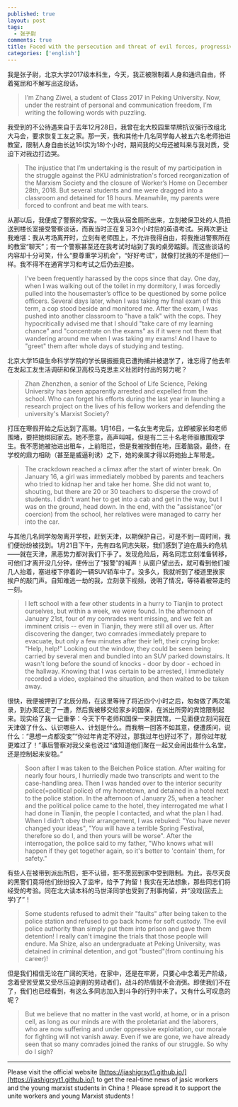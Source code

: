 ```yaml
---
published: true
layout: post
tags: 
  - 张子尉
comments: true
title: Faced with the persecution and threat of evil forces, progressive youth choose to stand with workers
categories: ['english']
---
```

<p>我是张子尉，北京大学2017级本科生，今天，我正被限制着人身和通讯自由，怀着冤屈和不解写出这段话。 </p>

<blockquote>
  <p>I’m Zhang Ziwei, a student of Class 2017 in Peking University. Now, under the restraint of personal and communication freedom, I’m writing the following words with puzzling. </p>
</blockquote>

<p>我受到的不公待遇来自于去年12月28日，我曾在北大校园里举牌抗议强行改组北大马会，要求恢复工友之家。那一天，我和其他十几名同学每人被五六名老师抬进教室，限制人身自由长达16(实为18)个小时，期间我的父母还被叫来与我对质，受迫下对我边打边哭。</p>

<blockquote>
  <p>The injustice that I’m undertaking is the result of my participation in the struggle against the PKU administration's forced reorganization of the Marxism Society and the closure of Worker’s Home on December 28th, 2018. But several students and me were dragged into a classroom and detained for 18 hours. Meanwhile, my parents were forced to confront and beat me with tears.   </p>
</blockquote>

<p>从那以后，我便成了警察的常客。一次我从宿舍厕所出来，立刻被保卫处的人员扭送到楼长室接受警察谈话，而我当时正在复习3个小时后的英语考试。另两次更让我难堪：我从考场离开时，立刻有老师围上，不允许我得自由，将我推进警察所在的教室“聊天”；有一个警察甚至还在我考试时站到了我的桌旁踮脚。而这些谈话的内容却十分可笑，什么“要尊重学习机会”，“好好考试”，就像打扰我的不是他们一样。我不得不在通宵学习和考试之后仍去迎接。</p>

<blockquote>
  <p>I’ve been frequently harassed by the cops since that day. One day, when I was walking out of the toilet in my dormitory, I was forcedly pulled into the housemaster’s office to be questioned by some police officers. Several days later, when I was taking my final exam of this term, a cop stood beside and monitored me. After the exam, I was pushed into another classroom to "have a talk" with the cops. They hypocritically advised me that I should "take care of my learning chance" and "concentrate on the exams" as if it were not them that wandering around me when I was taking my exams! And I have to "greet" them after whole days of studying and testing.</p>
</blockquote>

<p>北京大学15级生命科学学院的学长展振振竟已遭拘捕并被退学了，谁忘得了他去年在发起工友生活调研和保卫高校马克思主义社团时付出的努力呢？</p>

<blockquote>
  <p>Zhan Zhenzhen, a senior of the School of Life Science, Peking University has been apparently arrested and expelled from the school. Who can forget his efforts during the last year in launching a research project on the lives of his fellow workers and defending the university's Marxist Society?</p>
</blockquote>

<p>打压在寒假开始之后达到了高潮。1月16日，一名女生考完后，立即被家长和老师围堵，要把她绑回家去。她不愿意，高声叫喊，但是有二三十名老师驱散围观学生。我不愿她被抬进出租车，上前阻拦，但是我被按倒在地，压着脑袋。最终，在学校的鼎力相助（甚至是威逼利诱）之下，她的亲属才得以将她抬上车带走。</p>

<blockquote>
  <p>The crackdown reached a climax after the start of winter break. On January 16, a girl was immediately mobbed by parents and teachers who tried to kidnap her and take her home. She did not want to, shouting, but there are 20 or 30 teachers to disperse the crowd of students. I didn't want her to get into a cab and get in the way, but I was on the ground, head down. In the end, with the "assistance"(or coercion) from the school, her relatives were managed to carry her into the car.</p>
</blockquote>

<p>与其他几名同学匆匆离开学校，赶到天津，以期保护自己，可是不到一周时间，我们便纷纷被找到。1月21日下午，先有四名同志失联，我们感到了迫在眉头的危机——就在天津，黑恶势力都对我们下手了。发现危险后，两名同志立刻准备转移，可他们才离开没几分钟，便传出了“报警”的喊声！从窗户望出去，就可看到他们被几人抬着，塞进楼下停着的一辆SUV轿车中了。没多久，我就听到了楼道里挨家挨户的敲门声。自知难逃一劫的我，立刻录下视频，说明了情况，等待着被带走的一刻。</p>

<blockquote>
  <p>I left school with a few other students in a hurry to Tianjin to protect ourselves, but within a week, we were found. In the afternoon of January 21st, four of my comrades went missing, and we felt an imminent crisis -- even in Tianjin, they were still all over us. After discovering the danger, two comrades immediately prepare to evacuate, but only a few minutes after their left, their crying broke: "Help, help!" Looking out the window, they could be seen being carried by several men and bundled into an SUV parked downstairs. It wasn't long before the sound of knocks - door by door - echoed in the hallway. Knowing that I was certain to be arrested, I immediately recorded a video, explained the situation, and then waited to be taken away.</p>
</blockquote>

<p>很快，我便被押到了北辰分局，在这里等待了将近四个小时之后，匆匆做了两次笔录，到办案区走了一遭，然后我被移交给家乡的国保，在派出所旁的宾馆限制起来。现实给了我一记重拳：今天下午老师和国保一来到宾馆，一见面便立刻问我在天津做了什么、认识哪些人、计划是什么。而我稍一回答不如其意，便遭质问，说什么：“思想一点都没变”“你过年肯定不好过，那我过年也好过不了，那你过年就更难过了！”事后警察对我父亲也说过“谁知道他们聚在一起又会闹出些什么名堂，还是控制起来安稳。”</p>

<blockquote>
  <p>Soon after I was taken to the Beichen Police station. After waiting for nearly four hours, I hurriedly made two transcripts and went to the case-handling area. Then I was handed over to the interior security police(=political police) of my hometown, and detained in a hotel next to the police station. In the afternoon of January 25, when a teacher and the political police came to the hotel, they interrogated me what I had done in Tianjin, the people I contacted, and what the plan I had. When I didn't obey their arrangement, I was rebuked: "You have never changed your  ideas",  "You will have a terrible Spring Festival, therefore so do I, and then yours will be worse". After the interrogation, the police said to my father, "Who knows what will happen if they get together again, so it's better to 'contain' them, for safety."</p>
</blockquote>

<p>有些人在被带到派出所后，拒不认错，拒不愿回到家中受到限制。为此，丧尽天良的黑警们竟将他们纷纷投入了监牢，给予了拘留！我实在无法想象，那些同志们将经受的考验。同在北大读本科的马世泽同学也受到了刑事拘留，并“没戏(回去上学)了”！</p>

<blockquote>
  <p>Some students refused to admit their "faults" after being taken to the police station and refused to go back home for soft custody. The evil police authority than simply put them into prison and gave them detention! I really can't imagine the trials that those people will endure. Ma Shize, also an undergraduate at Peking University, was detained in criminal detention, and got "busted"(from continuing his career)!</p>
</blockquote>

<p>但是我们相信无论在广阔的天地，在家中，还是在牢房，只要心中念着无产阶级，念着受苦受累又受尽压迫剥削的劳动者们，战斗的热情就不会消弭。即使我们不在了，我们也已经看到，有这么多同志加入到斗争的行列中来了。又有什么可叹息的呢？</p>

<blockquote>
  <p>But we believe that no matter in the vast world, at home, or in a prison cell, as long as our minds are with the proletariat and the laborers, who are now suffering and under oppressive exploitation, our morale for fighting will not vanish away. Even if we are gone, we have already seen that so many comrades joined the ranks of our struggle. So why do I sigh?</p>
</blockquote>

---
Please visit the official website [https://jiashigrsyt1.github.io/](https://jiashigrsyt1.github.io/) to get the real-time news of jasic workers and the young marxist students in China！Please spread it to support the unite workers and young Marxist students !
